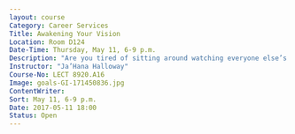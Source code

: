 ```yaml
---
layout: course
Category: Career Services
Title: Awakening Your Vision
Location: Room D124
Date-Time: Thursday, May 11, 6-9 p.m.
Description: "Are you tired of sitting around watching everyone else’s dreams come true? How successful were you at achieving the goals that you set for 2016? Now is the perfect time to awaken your inner vision! In this class, you will develop time specific goals that will guide you in the direction of your heart’s desires. You will also design a personal vision board. Come fulfill your life’s purpose by allowing the power of the vision board to manifest in your life."
Instructor: "Ja’Hana Halloway"
Course-No: LECT 8920.A16
Image: goals-GI-171450836.jpg
ContentWriter:
Sort: May 11, 6-9 p.m.
Date: 2017-05-11 18:00
Status: Open
---
```

